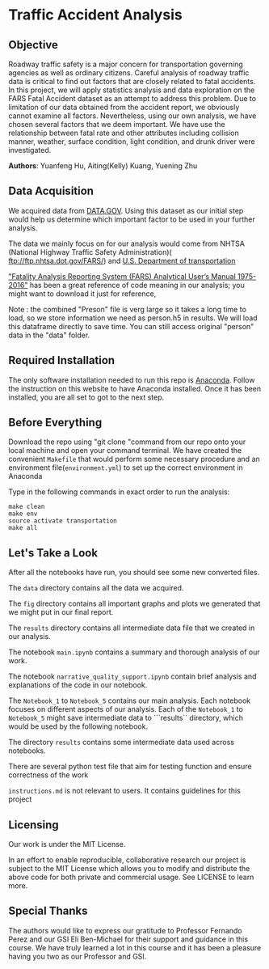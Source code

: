 # Traffic Accident Analysis 

## Objective
Roadway traffic safety is a major concern for transportation governing agencies as well as ordinary citizens. Careful analysis of roadway traffic data is critical to find out factors that are closely related to fatal accidents. In this project, we will apply statistics analysis and data exploration on the FARS Fatal Accident dataset as an attempt to address this problem. Due to limitation of our data obtained from the accident report, we obviously cannot examine all factors. Nevertheless, using our own analysis, we have chosen several factors that we deem important. We have use the relationship between fatal rate and other attributes including collision manner, weather, surface condition, light condition, and drunk driver were investigated. 

**Authors**: Yuanfeng Hu, Aiting(Kelly) Kuang, Yuening Zhu


## Data Acquisition

We acquired data from [DATA.GOV](https://catalog.data.gov/dataset/allegheny-county-crash-data). Using this dataset as our initial step would help us determine which important factor to be used in your further analysis.

The data we mainly focus on for our analysis would come from NHTSA (National Highway Traffic Safety Administration)( ftp://ftp.nhtsa.dot.gov/FARS/) and [U.S. Department of transportation](https://www.rita.dot.gov/bts/data_and_statistics/index.html)

["Fatality Analysis Reporting System (FARS) Analytical User’s Manual 1975-2016"](https://crashstats.nhtsa.dot.gov/Api/Public/ViewPublication/812447) has been a great reference of code meaning in our analysis; you might want to download it just for reference,

Note : the combined "Preson" file is verg large so it takes a long time to load, so we store information we need as person.h5 in results. We will load this dataframe directly to save time. You can still access original "person" data in the "data" folder.

## Required Installation
The only software installation needed to run this repo is [Anaconda]("https://conda.io/docs/user-guide/install/index.html#regular-installation"). Follow the instruction on this website to have Anaconda installed. Once it has been installed, you are all set to got to the next step.

## Before Everything
Download the repo using "git clone "command from our repo onto your local machine and open your command terminal. We have created the convenient ```Makefile``` that would perform some necessary procedure and an environment file(```environment.yml```) to set up the correct environment in Anaconda

Type in the following commands in exact order to run the analysis: 

```
make clean
make env
source activate transportation
make all
```

## Let's Take a Look

After all the notebooks have run, you should see some new converted files. 

The ```data``` directory contains all the data we acquired. 

The ```fig``` directory contains all important graphs and plots we generated that we might put in our final report. 

The ```results``` directory contains all intermediate data file that we created in our analysis. 

The notebook ```main.ipynb``` contains a summary and thorough analysis of our work. 

The notebook ```narrative_quality_support.ipynb``` contain brief analysis and explanations of the code in our notebook. 

The ```Notebook_1``` to ```Notebook_5``` contains our main analysis. Each notebook focuses on different aspects of our analysis. Each of the ```Notebook_1``` to ```Notebook_5``` might save intermediate data to ```results`` directory, which would be used by the following notebook.

The directory ```results``` contains some intermediate data used across notebooks. 

There are several python test file that aim for testing function and ensure correctness of the work 

```instructions.md``` is not relevant to users. It contains guidelines for this project

## Licensing
Our work is under the MIT License.

In an effort to enable reproducible, collaborative research our project is subject to the MIT License which allows you to modify and distribute the above code for both private and commercial usage. See LICENSE to learn more.

## Special Thanks 
The authors would like to express our gratitude to Professor Fernando Perez and our GSI Eli Ben-Michael for their support and guidance in this course. We have truly learned a lot in this course and it has been a pleasure having you two as our Professor and GSI.



